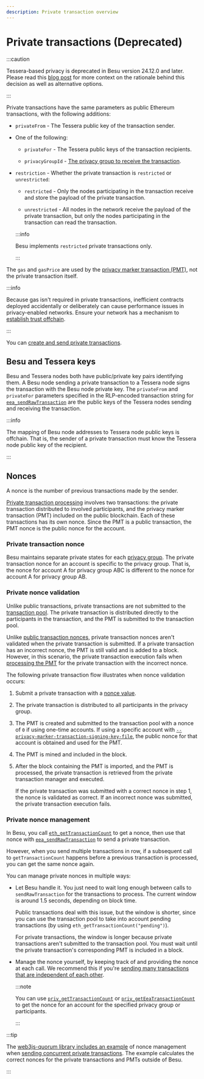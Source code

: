 ```yaml
---
description: Private transaction overview
---
```


# Private transactions (Deprecated)

:::caution

Tessera-based privacy is deprecated in Besu version 24.12.0 and later. Please read this [blog post](https://www.lfdecentralizedtrust.org/blog/sunsetting-tessera-and-simplifying-hyperledger-besu) for more context on the rationale behind this decision as well as alternative options.

:::

Private transactions have the same parameters as public Ethereum transactions, with the following additions:

- `privateFrom` - The Tessera public key of the transaction sender.

- One of the following:

  - `privateFor` - The Tessera public keys of the transaction recipients.
  
  - `privacyGroupId` - [The privacy group to receive the transaction](../privacy-groups.md).
  
- `restriction` - Whether the private transaction is `restricted` or `unrestricted`:

  - `restricted` - Only the nodes participating in the transaction receive and store the payload of the private transaction.
  
  - `unrestricted` - All nodes in the network receive the payload of the private transaction, but only the nodes participating in the transaction can read the transaction.

  :::info

  Besu implements `restricted` private transactions only.

  :::

The `gas` and `gasPrice` are used by the [privacy marker transaction (PMT)](processing.md), not the private transaction itself.

:::info

Because gas isn't required in private transactions, inefficient contracts deployed accidentally or deliberately can cause performance issues in privacy-enabled networks. Ensure your network has a mechanism to [establish trust offchain](../index.md#privacy-enabled-networks).

:::

You can [create and send private transactions](../../../how-to/send-transactions/private-transactions.md).

## Besu and Tessera keys

Besu and Tessera nodes both have public/private key pairs identifying them. A Besu node sending a private transaction to a Tessera node signs the transaction with the Besu node private key. The `privateFrom` and `privateFor` parameters specified in the RLP-encoded transaction string for [`eea_sendRawTransaction`](../../../reference/api/index.md#eea_sendrawtransaction) are the public keys of the Tessera nodes sending and receiving the transaction.

:::info

The mapping of Besu node addresses to Tessera node public keys is offchain. That is, the sender of a private transaction must know the Tessera node public key of the recipient.

:::

## Nonces

A nonce is the number of previous transactions made by the sender.

[Private transaction processing](processing.md) involves two transactions: the private transaction distributed to involved participants, and the privacy marker transaction (PMT) included on the public blockchain. Each of these transactions has its own nonce. Since the PMT is a public transaction, the PMT nonce is the public nonce for the account.

### Private transaction nonce

Besu maintains separate private states for each [privacy group](../privacy-groups.md). The private transaction nonce for an account is specific to the privacy group. That is, the nonce for account A for privacy group ABC is different to the nonce for account A for privacy group AB.

### Private nonce validation

Unlike public transactions, private transactions are not submitted to the [transaction pool](../../../../public-networks/concepts/transactions/pool.md). The private transaction is distributed directly to the participants in the transaction, and the PMT is submitted to the transaction pool.

Unlike [public transaction nonces](../../../../public-networks/concepts/transactions/validation.md), private transaction nonces aren't validated when the private transaction is submitted. If a private transaction has an incorrect nonce, the PMT is still valid and is added to a block. However, in this scenario, the private transaction execution fails when [processing the PMT](processing.md) for the private transaction with the incorrect nonce.

The following private transaction flow illustrates when nonce validation occurs:

1. Submit a private transaction with a [nonce value](#private-transaction-nonce).
1. The private transaction is distributed to all participants in the privacy group.
1. The PMT is created and submitted to the transaction pool with a nonce of `0` if using one-time accounts. If using a specific account with [`--privacy-marker-transaction-signing-key-file`](../../../reference/cli/options.md#privacy-marker-transaction-signing-key-file-deprecated), the public nonce for that account is obtained and used for the PMT.
1. The PMT is mined and included in the block.
1. After the block containing the PMT is imported, and the PMT is processed, the private transaction is retrieved from the private transaction manager and executed.

   If the private transaction was submitted with a correct nonce in step 1, the nonce is validated as correct. If an incorrect nonce was submitted, the private transaction execution fails.

### Private nonce management

In Besu, you call [`eth_getTransactionCount`](../../../../public-networks/reference/api/index.md#eth_gettransactioncount) to get a nonce, then use that nonce with [`eea_sendRawTransaction`](../../../reference/api/index.md#eea_sendrawtransaction) to send a private transaction.

However, when you send multiple transactions in row, if a subsequent call to `getTransactionCount` happens before a previous transaction is processed, you can get the same nonce again.

You can manage private nonces in multiple ways:

- Let Besu handle it. You just need to wait long enough between calls to `sendRawTransaction` for the transactions to process. The current window is around 1.5 seconds, depending on block time.

  Public transactions deal with this issue, but the window is shorter, since you can use the transaction pool to take into account pending transactions (by using `eth_getTransactionCount("pending")`).

  For private transactions, the window is longer because private transactions aren't submitted to the transaction pool. You must wait until the private transaction's corresponding PMT is included in a block.

- Manage the nonce yourself, by keeping track of and providing the nonce at each call. We recommend this if you're [sending many transactions that are independent of each other](../../../how-to/send-transactions/concurrent-private-transactions.md).

  :::note

  You can use [`priv_getTransactionCount`](../../../reference/api/index.md#priv_gettransactioncount) or [`priv_getEeaTransactionCount`](../../../reference/api/index.md#priv_geteeatransactioncount) to get the nonce for an account for the specified privacy group or participants.

  :::

:::tip

The [web3js-quorum library includes an example](https://github.com/ConsenSys/web3js-quorum/blob/9a0f9eb1b91a4a0d93801f77782b509ae2e7314c/example/concurrentPrivateTransactions/concurrentPrivateTransactions.js) of nonce management when [sending concurrent private transactions](../../../how-to/send-transactions/concurrent-private-transactions.md). The example calculates the correct nonces for the private transactions and PMTs outside of Besu.

:::

